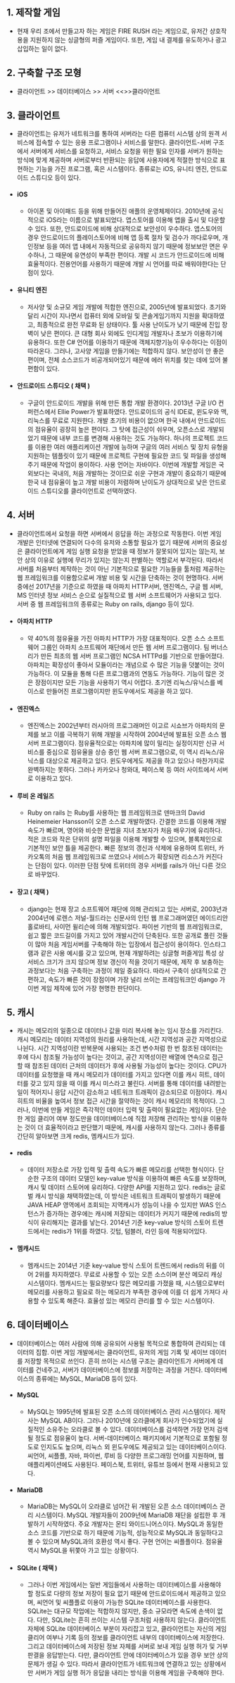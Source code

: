  ## 1. 제작할 게임
 * 현재 우리 조에서 만들고자 하는 게임은 FIRE RUSH 라는 게임으로, 유저간 상호작용을 지원하지 않는 싱글형의 퍼즐 게임이다. 또한, 게임 내 결제를 유도하거나 광고 삽입하는 일이 없다. 
 
 
 ## 2. 구축할 구조 모형
 * 클라이언트 >> 데이터베이스 >> 서버 <<>>클라이언트
 
 
 ## 3. 클라이언트
 * 클라이언트는 유저가 네트워크를 통하여 서버라는 다른 컴퓨터 시스템 상의 원격 서비스에 접속할 수 있는 응용 프로그램이나 서비스를 말한다. 클라이언트-서버 구조에서 서버에게 서비스를 요청하고, 서비스 요청을 위한 필요 인자를 서버가 원하는 방식에 맞게 제공하며 서버로부터 반환되는 응답에 사용자에게 적절한 방식으로 표현하는 기능을 가진 프로그램, 혹은 시스템이다. 종류로는 iOS, 유니티 엔진, 안드로이드 스튜디오 등이 있다.
 * #### iOS
   * 아이폰 및 아이패드 등을 위해 만들어진 애플의 운영체제이다. 2010년에 공식적으로 iOS라는 이름으로 발표되었다. 앱스토어를 이용해 앱을 출시 및 다운할 수 있다. 또한, 안드로이드에 비해 상대적으로 보안성이 우수하다. 앱스토어의 경우 안드로이드의 플레이스토어에 비해 앱 등록 절차 및 검수가 까다로우며, 개인정보 등을 여러 앱 내에서 자동적으로 공유하지 않기 때문에 정보보안 면은 우수하나, 그 때문에 유연성이 부족한 편이다. 개발 시 코드가 안드로이드에 비해 효율적이다. 전용언어를 사용하기 때문에 개발 시 언어를 따로 배워야한다는 단점이 있다.
 * #### 유니티 엔진
   * 저사양 및 소규모 게임 개발에 적합한 엔진으로, 2005년에 발표되었다. 초기와 달리 시간이 지나면서 컴퓨터 외에 모바일 및 콘솔게임기까지 지원을 확대하였고, 최종적으로 완전 무료화 된 상태이다. 툴 사용 난이도가 낮기 때문에 진입 장벽이 낮은 편이다. 큰 대형 회사 외에도 인디게임 개발자나 초보가 이용하기에 유용하다. 또한 C# 언어를 이용하기 때문에 객체지향기능이 우수하다는 이점이 따라온다. 그러나, 고사양 게임을 만들기에는 적합하지 않다. 보안성이 안 좋은 편이며, 전체 소스코드가 비공개되어있기 때문에 에러 위치를 찾는 데에 있어 불편함이 있다. 
 * #### 안드로이드 스튜디오 ( 채택 )
   * 구글이 안드로이드 개발을 위해 만든 통합 개발 환경이다. 2013년 구글 I/O 컨퍼런스에서 Ellie Power가 발표하였다. 안드로이드의 공식 IDE로, 윈도우와 맥, 리눅스를 무료로 지원한다. 개발 초기의 비용이 없으며 한국 내에서 안드로이드의 점유율이 굉장히 높은 편이다. 그 탓에 접근성이 쉬우며, 오픈소스로 개발되었기 때문에 내부 코드를 변경해 사용하는 것도 가능하다. 하나의 프로젝트 코드를 이용한 여러 애플리케이션 개발에 능하며 구글의 여러 서비스 및 장치 유형을 지원하는 템플릿이 있기 때문에 프로젝트 구현에 필요한 코드 및 파일을 생성해주기 때문에 작업이 용이하다. 사용 언어는 자바이다. 이번에 개발할 게임은 국외보다는 국내의, 처음 개발하는 것이므로 쉬운 구현과 개발이 중요하기 때문에 한국 내 점유율이 높고 개발 비용이 저렴하며 난이도가 상대적으로 낮은 안드로이드 스튜디오를 클라이언트로 선택하였다.
 
 
 ## 4. 서버
 * 클라이언트에서 요청을 하면 서버에서 응답을 하는 과정으로 작동한다. 이번 게임 개발은 인터넷에 연결되어 다수의 유저와 소통할 필요가 없기 때문에 서버의 중요성은 클라이언트에게 게임 실행 요청을 받았을 때 정보가 잘못되어 있지는 않는지, 보안 상의 이유로 실행에 무리가 있지는 않는지 판별하는 역할로서 부각된다. 따라서 서버를 처음부터 제작하는 것이 아닌 기본적으로 필요한 기능들을 툴처럼 제공하는 웹 프레임워크를 이용함으로써 개발 비용 및 시간을 단축하는 것이 현명하다. 서버 중에선 2017년을 기준으로 하였을 때 아파치 HTTP서버, 엔진엑스, 구글 웹 서버, MS 인터넷 정보 서비스 순으로 실질적으로 웹 서버 소프트웨어가 사용되고 있다. 서버 중 웹 프레임워크의 종류로는 Ruby on rails, django 등이 있다.  
 * #### 아파치 HTTP
    * 약 40%의 점유율을 가진 아파치 HTTP가 가장 대표적이다. 오픈 소스 소프트웨어 그룹인 아파치 소프트웨어 재단에서 만든 웹 서버 프로그램이다. 팀 버너스 리가 만든 최초의 웹 서버 프로그램인 NCSA HTTPd를 기반으로 만들어졌다. 아파치는 확장성이 좋아서 모듈이라는 개념으로 수 많은 기능을 덧붙이는 것이 가능하다. 이 모듈을 통해 다른 프로그램과의 연동도 가능하다. 기능이 많은 것은 장점이지만 모든 기능을 사용하기 역시 어렵다. 초기엔 리눅스/유닉스를 베이스로 만들어진 프로그램이지만 윈도우에서도 제공을 하고 있다. 
 * #### 엔진엑스
    * 엔진엑스는 2002년부터 러시아의 프로그래머인 이고르 시쇼브가 아파치의 문제를 보고 이를 극복하기 위해 개발을 시작하여 2004년에 발표된 오픈 소스 웹 서버 프로그램이다. 점유율적으로는 아파치에 많이 밀리는 실정이지만 신규 서비스를 중심으로 점유율을 상승 중인 웹 서버 프로그램으로, 이 역시 리눅스/유닉스를 대상으로 제공하고 있다. 윈도우에게도 제공을 하고 있으나 마찬가지로 완벽하지는 못하다. 그러나 카카오나 청와대, 페이스북 등 여러 사이트에서 서버로 이용하고 있다.
 * #### 루비 온 레일즈
    * Ruby on rails 는 Ruby를 사용하는 웹 프레임워크로 덴마크의 David Heinemeier Hansson이 오픈 소스로 개발하였다. 간결한 코드를 이용해 개발 속도가 빠르며, 영어와 비슷한 문법을 지녀 초보자가 처음 배우기에 유리하다. 적은 코드와 작은 단위의 설명 파일을 이용해 개발할 수 있으며, 블록체인으로 기본적인 보안 틀을 제공한다. 빠른 정보의 갱신과 삭제에 유용하여 트위터, 카카오톡의 처음 웹 프레임워크로 쓰였으나 서비스가 확장되면 리소스가 커진다는 단점이 있다. 이러한 단점 탓에 트위터의 경우 서버를 rails가 아닌 다른 것으로 바꾸었다.
 * #### 장고 ( 채택 )
    * django는 현재 장고 소프트웨어 재단에 의해 관리되고 있는 서버로, 2003년과 2004년에 로렌스 저널-월드라는 신문사의 인턴 웹 프로그래머였던 에이드리안 홀로바티, 사이먼 윌리슨에 의해 개발되었다. 파이썬 기반의 웹 프레임워크로, 쉽고 짧은 코드길이를 가지고 있어 개발시간이 단축된다. 또한 공개로 풀린 것들이 많아 처음 게임서버를 구축해야 하는 입장에서 접근성이 용이하다. 인스타그램과 같은 사용 예시를 갖고 있으며, 현재 개발하려는 싱글형 퍼즐게임 특성 상 서비스 크기가 크지 않으며 정보 갱신이 적을 것이기 때문에, 제작 후 보충하는 과정보다는 처음 구축하는 과정이 제일 중요하다. 따라서 구축이 상대적으로 간편하고, 속도가 빠른 것이 장점이며 가장 널리 쓰이는 프레임워크인 django 가 이번 게임 제작에 있어 가장 현명한 판단이다.
 
 
 ## 5. 캐시
 * 캐시는 메모리의 일종으로 데이터나 값을 미리 복사해 놓는 임시 장소를 가리킨다. 캐시 메모리는 데이터 지역성의 원리를 사용하는데, 시간 지역성과 공간 지역성으로 나뉜다. 시간 지역성이란 반복문에 사용되는 조건 변수처럼 한 번 참조된 데이터는 후에 다시 참조될 가능성이 높다는 것이고, 공간 지역성이란 배열에 연속으로 접근할 때 참조된 데이터 근처의 데이터가 후에 사용될 가능성이 높다는 것이다. CPU가 데이터를 요청했을 때 캐시 메모리가 데이터를 가지고 있다면 이를 캐시 히트, 데이터를 갖고 있지 않을 때 이를 캐시 미스라고 불린다. 서버를 통해 데이터를 내려받는 일이 적어지니 응답 시간이 감소하고 네트워크 트래픽이 감소되므로 이점이다. 캐시 히트의 비율을 높여서 정보 접근 시간을 절약하는 것이 캐시 메모리의 목적이다. 그러나, 이번에 만들 게임은 즉각적인 데이터 입력 및 출력이 필요없는 게임이다. 단순한 게임 클리어 여부 정도만을 데이터베이스에 직접 저장해 관리하는 방식을 이용하는 것이 더 효율적이라고 판단했기 때문에, 캐시를 사용하지 않는다. 그러나 종류를 간단히 알아보면 크게 redis, 멤캐시드가 있다.
 * #### redis
    * 데이터 저장소로 가장 입력 및 출력 속도가 빠른 메모리를 선택한 형식이다. 단순한 구조의 데이터 모델인 key-value 방식을 이용하여 빠른 속도를 보장하며, 캐시 및 데이터 스토어에 유리하다. 다양한 API를 지원하고 있다. redis는 글로벌 캐시 방식을 채택하였는데, 이 방식은 네트워크 트래픽이 발생하기 때문에 JAVA HEAP 영역에서 조회되는 지역캐시가 성능이 나을 수 있지만 WAS 인스턴스가 증가하는 경우에는 캐시에 저장되는 데이터가 커지기 때문에 redis의 방식이 유리해지는 결과를 낳는다. 2014년 기준 key-value 방식의 스토어 트렌드에서는 redis가 1위를 하였다. 깃텁, 텀블러, 라인 등에 적용되어있다.
 * #### 멤캐시드
    * 멤캐시드는 2014년 기준 key-value 방식 스토어 트렌드에서 redis의 뒤를 이어 2위를 차지하였다. 무료로 사용할 수 있는 오픈 소스이며 분산 메모리 캐싱 시스템이다. 멤캐시드는 필요량보다 많은 메모리를 가졌을 때, 시스템으로부터 메모리를 사용하고 필요로 하는 메모리가 부족한 경우에 이를 더 쉽게 가져다 사용할 수 있도록 해준다. 효율성 있는 메모리 관리를 할 수 있는 시스템이다.
 
 ## 6. 데이터베이스
 * 데이터베이스는 여러 사람에 의해 공유되어 사용될 목적으로 통합하여 관리되는 데이터의 집합. 이번 게임 개발에서는 클라이언트, 유저의 게임 기록 및 세이브 데이터를 저장할 목적으로 쓰인다. 흔히 쓰이는 시스템 구조는 클라이언트가 서버에게 데이터를 건네주고, 서버가 데이터베이스에 정보를 저장하는 과정을 거친다. 데이터베이스의 종류에는 MySQL, MariaDB 등이 있다. 
 * #### MySQL
    * MySQL는 1995년에 발표된 오픈 소스의 데이터베이스 관리 시스템이다. 제작사는 MySQL AB이다. 그러나 2010년에 오라클에게 회사가 인수되었기에 실질적인 소유주는 오라클로 볼 수 있다. 데이터베이스를 검색하면 가장 먼저 검색될 정도로 점유율이 높다. 서버-데이터베이스 패키지에서 기본적으로 포함될 정도로 인지도도 높으며, 리눅스 외 윈도우에도 제공되고 있는 데이터베이스이다. 씨언어, 씨플플, 자바, 파이썬, 루비 등 다양한 프로그래밍 언어를 지원하며, 웹 애플리케이션에도 사용된다. 페이스북, 트위터, 유튜브 등에서 현재 사용되고 있다. 
 * #### MariaDB
    * MariaDB는 MySQL이 오라클로 넘어간 뒤 개발된 오픈 소스 데이터베이스 관리 시스템이다. MySQL 개발자들이 2009년에 MariaDB 재단을 설립한 후 개발하기 시작하였다. 주요 개발자는 몬티 와이드니어스이다. MySQL과 동일한 소스 코드를 기반으로 하기 때문에 기능적, 성능적으로 MySQL과 동일하다고 볼 수 있으며 MySQL과의 호환성 역시 좋다. 구현 언어는 씨플플이다. 점유율 역시 MySQL을 뒤쫓아 가고 있는 상황이다.
 * #### SQLite ( 채택 )
    * 그러나 이번 게임에서는 일반 게임들에서 사용하는 데이터베이스를 사용해야 할 정도로 다량의 정보 저장이 필요 없기 때문에 안드로이드에서 제공하고 있으며, 씨언어 및 씨플플로 이용이 가능한 SQLite 데이터베이스를 사용한다. SQLite는 대규모 작업에는 적합하지 않지만, 중소 규모라면 속도에 손색이 없다. 다만, SQLite는 흔히 쓰이는 시스템 구조처럼 사용하지 않는다. 클라이언트 자체에 SQLite 데이터베이스 부분이 자리잡고 있고, 클라이언트는 자신의 게임 클리어 여부나 기록 등의 정보를 클라이언트 내부의 데이터베이스에 저장한다. 그리고 데이터베이스에 저장된 정보 자체를 서버로 보내 게임 실행 허가 및 거부 판결을 응답받는다. 다만, 클라이언트 안에 데이터베이스가 있을 경우 보안 상의 문제가 생길 수 있다. 따라서 클라이언트가 네트워크에 연결하고 있는 상황에서만 서버가 게임 실행 허가 응답을 내리는 방식을 이용해 게임을 구축해야 한다.
